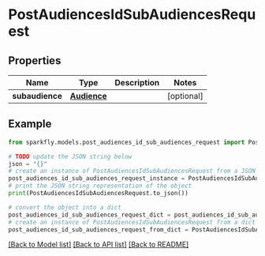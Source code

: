 # PostAudiencesIdSubAudiencesRequest


## Properties

Name | Type | Description | Notes
------------ | ------------- | ------------- | -------------
**subaudience** | [**Audience**](Audience.md) |  | [optional] 

## Example

```python
from sparkfly.models.post_audiences_id_sub_audiences_request import PostAudiencesIdSubAudiencesRequest

# TODO update the JSON string below
json = "{}"
# create an instance of PostAudiencesIdSubAudiencesRequest from a JSON string
post_audiences_id_sub_audiences_request_instance = PostAudiencesIdSubAudiencesRequest.from_json(json)
# print the JSON string representation of the object
print(PostAudiencesIdSubAudiencesRequest.to_json())

# convert the object into a dict
post_audiences_id_sub_audiences_request_dict = post_audiences_id_sub_audiences_request_instance.to_dict()
# create an instance of PostAudiencesIdSubAudiencesRequest from a dict
post_audiences_id_sub_audiences_request_from_dict = PostAudiencesIdSubAudiencesRequest.from_dict(post_audiences_id_sub_audiences_request_dict)
```
[[Back to Model list]](../README.md#documentation-for-models) [[Back to API list]](../README.md#documentation-for-api-endpoints) [[Back to README]](../README.md)


